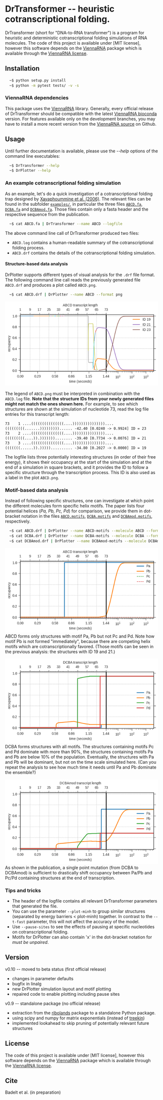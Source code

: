 # DrTransformer -- heuristic cotranscriptional folding.

DrTransformer (short for "DNA-to-RNA transformer") is a program for heuristic
and deterministic cotranscriptional folding simulations of RNA molecules. The
code of this project is available under [MIT license], however this software
depends on the [ViennaRNA] package which is available through the [ViennaRNA
license].

## Installation
```sh
  ~$ python setup.py install
  ~$ python -m pytest tests/ -v -s
```

### ViennaRNA dependencies
This package uses the [ViennaRNA] library. Generally, every official release of
DrTransformer should be compatible with the latest [ViennaRNA bioconda] version.
For features available only on the development branches, you may have to install
a more recent version from the [ViennaRNA source] on Github.

## Usage
Until further documentation is available, please use the *--help* options of the 
command line executables:
```sh
  ~$ DrTransformer --help
  ~$ DrPlotter --help
```

### An example cotranscriptional folding simulation
As an example, let's do a quick investigation of a cotranscriptional folding
trap designed by [Xayaphoummine et al. (2006)]. The relevant files can be found
in the subfolder [`examples/`], in particular the three files [`ABCD.fa`],
[`DCBA.fa`] and [`DCBAmod.fa`]. Those files contain only a fasta header and the
respective sequence from the publication.
```sh
  ~$ cat ABCD.fa | DrTransformer --name ABCD --logfile 
```
The above command line call of DrTransformer produced two files:
 - `ABCD.log` contains a human-readable summary of the cotranscriptional folding process. 
 - `ABCD.drf` contains the details of the cotranscriptional folding simulation. 

#### Structure-based data analysis
DrPlotter supports different types of visual analysis for the `.drf` file
format. The following command line call reads the previously generated file
`ABCD.drf` and produces a plot called `ABCD.png`.
```sh
  ~$ cat ABCD.drf | DrPlotter --name ABCD --format png
```
![ABCD](examples/ABCD.png)

The legend of `ABCD.png` must be interpreted in combination with the `ABCD.log`
file. **Note that the structure IDs from your newly generated files might not
match the ones shown here.** For example, to see which structures are shown at
the simulation of nucleotide 73, read the log file entries for this transcript
length:
```
73    1 ....(((((((((((((((....)))))))))))))))....(((((((((.......)))))))))...... -42.40 [0.0240 -> 0.9924] ID = 23
73    2 ....(((((((((((((((....)))))))))))))))....(((((((((....)).)))))))........ -39.40 [0.7734 -> 0.0076] ID = 21
73    3 ....(((((((((((((((....)))))))))))))))....(((((((......)).))))).......... -34.80 [0.2027 -> 0.0000] ID = 19

```
The logfile lists three potentially interesting structures (in order of their
free energy), it shows their occupancy at the start of the simulation and
at the end of a simulation in square brackets, and it provides the ID to follow
a specific structure through the transcription process. This ID is also used as 
a label in the plot `ABCD.png`.

### Motif-based data analysis
Instead of following specific structures, one can investigate at which point
the different molecules form specific helix motifs. The paper lists four
potential helices (*Pa, Pb, Pc, Pd*) for comparison, we provide them in
dot-bracket notation in the files [`ABCD.motifs`], [`DCBA.motifs`] and
[`DCBAmod.motifs`], respectively.
```sh
  ~$ cat ABCD.drf | DrPlotter --name ABCD-motifs --molecule ABCD --format png --motiffile ABCD.motifs --motifs Pa Pb Pc Pd
  ~$ cat DCBA.drf | DrPlotter --name DCBA-motifs --molecule DCBA --format png --motiffile DCBA.motifs --motifs Pa Pb Pc Pd
  ~$ cat DCBAmod.drf | DrPlotter --name DCBAmod-motifs --molecule DCBAmod --format png --motiffile DCBAmod.motifs --motifs Pa Pb Pc Pd
```
<img src="examples/ABCD-motifs.png" alt="ABCD"/><br>
ABCD forms only structures with motif Pa, Pb but not Pc and Pd. Note how motif
Pb is not formed "immediately", because there are competing helix motifs which
are cotranscriptionally favored. (Those motifs can be seen in the previous
analysis: the structures with ID 19 and 21.)


<img src="examples/DCBA-motifs.png" alt="DCBA"/><br>
DCBA forms structures with all motifs. The structures containing motifs Pc and
Pd dominate with more than 90%, the structures containing motifs Pa and Pb are
below 10% of the population. Eventually, the structures with Pa and Pb will be
dominant, but not on the time scale simulated here. (Can you repeat the analysis
to see how much time it needs until Pa and Pb dominate the ensemble?)

<img src="examples/DCBAmod-motifs.png" alt="DCBAmod"/><br>
As shown in the publication, a single point mutation (from DCBA to DCBAmod) is
sufficient to drastically shift occupancy between Pa/Pb and Pc/Pd containing 
structures at the end of transcription.

### Tips and tricks
 - The header of the logfile contains all relevant DrTransformer parameters that generated the file. 
 - You can use the parameter `--plot-minh` to group similar structures (separated by energy barriers < plot-minh) together. 
    In contrast to the `--t-fast` parameter, this will not affect the accuracy of the model.
 - Use `--pause-sites` to see the effects of pausing at specific nucleotides on cotranscriptional folding.
 - Motifs for DrPlotter can also contain 'x' in the dot-bracket notation for *must be unpaired*.

## Version
v0.10 -- moved to beta status (first official release)
  * changes in parameter defaults 
  * bugfix in linalg
  * new DrPlotter simulation layout and motif plotting
  * repaired code to enable plotting including pause sites

v0.9 -- standalone package (no official release)
  * extraction from the [ribolands] package to a standalone Python package.
  * using scipy and numpy for matrix exponentials (instead of [treekin])
  * implemented lookahead to skip pruning of potentially relevant future structures

## License
The code of this project is available under [MIT license], however this
software depends on the [ViennaRNA] package which is available through the
[ViennaRNA license].

## Cite
Badelt et al. (in preparation)
 
[//]: References
[ViennaRNA]: <http://www.tbi.univie.ac.at/RNA>
[ViennaRNA source]: <https://github.com/ViennaRNA/ViennaRNA>
[ViennaRNA bioconda]: <https://anaconda.org/bioconda/viennarna>
[ViennaRNA license]: <https://github.com/ViennaRNA/ViennaRNA/blob/master/license.txt>
[ribolands]: <https://github.com/bad-ants-fleet/ribolands>
[treekin]: <https://github.com/ViennaRNA/Treekin>
[Xayaphoummine et al. (2006)]: <https://doi.org/10.1093/nar/gkl1036>
[`examples/`]: <https://github.com/bad-ants-fleet/drtransformer/tree/master/examples>
[`ABCD.fa`]: <https://github.com/bad-ants-fleet/drtransformer/blob/master/examples/ABCD.fa>
[`DCBA.fa`]: <https://github.com/bad-ants-fleet/drtransformer/blob/master/examples/DCBA.fa>
[`DCBAmod.fa`]: <https://github.com/bad-ants-fleet/drtransformer/blob/master/examples/DCBAmod.fa>
[`ABCD.motifs`]: <https://github.com/bad-ants-fleet/drtransformer/blob/master/examples/ABCD.motifs>
[`DCBA.motifs`]: <https://github.com/bad-ants-fleet/drtransformer/blob/master/examples/DCBA.motifs>
[`DCBAmod.motifs`]: <https://github.com/bad-ants-fleet/drtransformer/blob/master/examples/DCBAmod.motifs>
